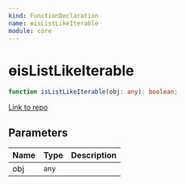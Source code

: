 ```yaml
---
kind: FunctionDeclaration
name: ɵisListLikeIterable
module: core
---
```


# ɵisListLikeIterable

```ts
function isListLikeIterable(obj: any): boolean;
```

[Link to repo](https://github.com/timdeschryver/angular/blob/master/packages/core/src/change_detection/change_detection_util.ts#L75-L80)

## Parameters

| Name | Type  | Description |
| ---- | ----- | ----------- |
| obj  | `any` |             |
